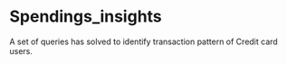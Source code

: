 # Spendings_insights
A set of queries has solved to identify transaction pattern of Credit card users. 
